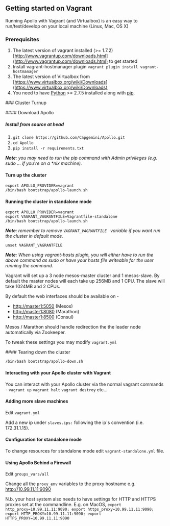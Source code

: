 ## Getting started on Vagrant

Running Apollo with Vagrant (and Virtualbox) is an easy way to run/test/develop on your local machine (Linux, Mac, OS X)

### Prerequisites

1. The latest version of vagrant installed (>= 1.7.2) [http://www.vagrantup.com/downloads.html](http://www.vagrantup.com/downloads.html) to get started
2. Install vagrant-hostmanager plugin `vagrant plugin install vagrant-hostmanager`
3. The latest version of Virtualbox from [https://www.virtualbox.org/wiki/Downloads](https://www.virtualbox.org/wiki/Downloads)
4. You need to have [Python](https://www.python.org/) >= 2.7.5 installed along with [pip](https://pip.pypa.io/en/latest/installing.html).

### Cluster Turnup

#### Download Apollo

##### Install from source at head
1. `git clone https://github.com/Capgemini/Apollo.git`
2. `cd Apollo`
3. `pip install -r requirements.txt`

_**Note**: you may need to run the pip command with Admin privileges (e.g. sudo ... if you're on a *nix machine)._

#### Turn up the cluster
```
export APOLLO_PROVIDER=vagrant
/bin/bash bootstrap/apollo-launch.sh
```

#### Running the cluster in standalone mode
```
export APOLLO_PROVIDER=vagrant
export VAGRANT_VAGRANTFILE=Vagrantfile-standalone
/bin/bash bootstrap/apollo-launch.sh
```
_**Note**: remember to remove ```VAGRANT_VAGRANTFILE ``` variable if you want run the cluster in default mode._

```
unset VAGRANT_VAGRANTFILE
```

_**Note**: When using vagrant-hosts plugin, you will either have to run the above command as sudo or have your hosts file writeable for the user running the command._

Vagrant will set up a 3 node mesos-master cluster and 1 mesos-slave. By default the master nodes will each take up 256MB and 1 CPU. The slave will take 1024MB and 2 CPUs.

By default the web interfaces should be available on -

- [http://master1:5050](http://master1:5050) (Mesos)
- [http://master1:8080](http://master1:8080) (Marathon)
- [http://master1:8500](http://master1:8500) (Consul)

Mesos / Marathon should handle redirection the the leader node automatically via Zookeeper.

To tweak these settings you may modify `vagrant.yml`


#### Tearing down the cluster
```
/bin/bash bootstrap/apollo-down.sh
```

#### Interacting with your Apollo cluster with Vagrant

You can interact with your Apollo cluster via the normal vagrant commands - `vagrant up` `vagrant halt` `vagrant destroy` etc...

#### Adding more slave machines

Edit `vagrant.yml`

Add a new ip under `slaves.ips:` following the ip´s convention (i.e. 172.31.1.15).

#### Configuration for standalone mode

To change resources for standalone mode edit ```vagrant-standalone.yml``` file.

#### Using Apollo Behind a Firewall

Edit `groups_vars/all`

Change all the `proxy_env` variables to the proxy hostname e.g. http://10.99.11.11:9090

N.b. your host system also needs to have settings for HTTP and HTTPS proxies set at the commandline. E.g. on MacOS, `export http_proxy=10.99.11.11:9090; export https_proxy=10.99.11.11:9090; export HTTP_PROXY=10.99.11.11:9090; export HTTPS_PROXY=10.99.11.11:9090`
